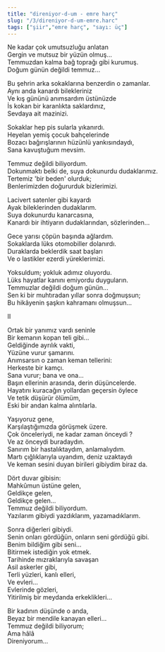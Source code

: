 ```yaml
---
title: "direniyor-d-um - emre harç"
slug: "/3/direniyor-d-um-emre.harc"
tags: ["şiir","emre harç", "sayı: üç"]
---
```


Ne kadar çok umutsuzluğu anlatan    
Gergin ve mutsuz bir yüzün olmuş...  
Temmuzdan kalma bağ toprağı gibi kurumuş.  
Doğum günün değildi temmuz...

Bu şehrin arka sokaklarına benzerdin o zamanlar.  
Aynı anda kanardı bilekleriniz  
Ve kış gününü anımsardım üstünüzde  
İs kokan bir karanlıkta saklardınız,  
Sevdaya ait mazinizi.

Sokaklar hep pis sularla yıkanırdı.  
Heyelan yemiş çocuk bahçelerinde  
Bozacı bağırışlarının hüzünlü yankısındaydı,  
Sana kavuştuğum mevsim.

Temmuz değildi biliyordum.  
Dokunmaktı belki de, suya dokunurdu dudaklarımız.  
Tertemiz 'bir beden' olurduk;  
Benlerimizden doğururduk bizlerimizi.

Lacivert satenler gibi kayardı  
Ayak bileklerinden dudaklarım.  
Suya dokunurdu kanarcasına,  
Kanardı bir ihtiyarın dudaklarından, sözlerinden...

Gece yarısı çöpün başında ağlardım.  
Sokaklarda lüks otomobiller dolanırdı.  
Duraklarda beklerdik saat başları  
Ve o lastikler ezerdi yüreklerimizi.

Yoksuldum; yokluk adımız oluyordu.  
Lüks hayatlar kanını emiyordu duyguların.  
Temmuzlar değildi doğum günün...  
Sen ki bir muhtıradan yıllar sonra doğmuşsun;  
Bu hikâyenin şaşkın kahramanı olmuşsun...

II

Ortak bir yanımız vardı seninle  
Bir kemanın kopan teli gibi...  
Geldiğinde ayrılık vakti,  
Yüzüne vurur şamarını.  
Anımsarsın o zaman keman tellerini:  
Herkeste bir kamçı.  
Sana vurur; bana ve ona...  
Başın ellerinin arasında, derin düşüncelerde.  
Hayatını kuracağın yollardan geçersin öylece  
Ve tetik düşürür ölümüm,  
Eski bir andan kalma alıntılarla.

Yaşıyoruz gene,  
Karşılaştığımızda görüşmek üzere.  
Çok önceleriydi, ne kadar zaman önceydi ?  
Ve az önceydi buradaydın.  
Sanırım bir hastalıktaydım, anlamalıydım.  
Martı çığlıklarıyla uyandım, deniz uzaktaydı  
Ve keman sesini duyan birileri gibiydim biraz da.

Dört duvar gibisin:  
Mahkûmun üstüne gelen,  
Geldikçe gelen,  
Geldikçe gelen...  
Temmuz değildi biliyordum.  
Yazılarım gibiydi yazdıklarım, yazamadıklarım.

Sonra diğerleri gibiydi.  
Senin onları gördüğün, onların seni gördüğü gibi.  
Benim bildiğim gibi seni...  
Bitirmek istediğin yok etmek.  
Tarihinde mızraklarıyla savaşan  
Asil askerler gibi,  
Terli yüzleri, kanlı elleri,  
Ve evleri...  
Evlerinde gözleri,  
Yitirilmiş bir meydanda erkeklikleri...

Bir kadının düşünde o anda,  
Beyaz bir mendile kanayan elleri...  
Temmuz değildi biliyorum;  
Ama hâlâ  
Direniyorum...
